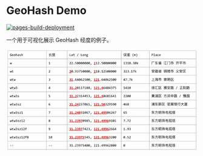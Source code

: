 # GeoHash Demo
[![pages-build-deployment](https://github.com/buildingdata/iGeoHash/actions/workflows/pages/pages-build-deployment/badge.svg?branch=main)](https://github.com/buildingdata/iGeoHash/actions/workflows/pages/pages-build-deployment)

一个用于可视化展示 GeoHash 经度的例子。

![geohash](geohash.png)
